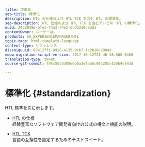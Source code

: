 ```yaml
---
title: 標準化
seo-title: 標準化
description: HTL の仕様および HTL TCK を含む HTL の標準化。
seo-description: HTL 仕様および HTL TCK を含むアドビの HTL の標準化。
uuid: 24620186-bfe3-4da3-a4b2-dbd32a0ce3d1
contentOwner: ユーザーは、
products: SG_EXPERIENCEMANAGER/HTL
topic-tags: html-template-language
content-type: リファレンス
discoiquuid: 69412ff1-b926-4125-9cb7-1c2818c7094d
mwpw-migration-script-version: 2017-10-12T21 46 58.665-0400
translation-type: tm+mt
source-git-commit: 796c55d3d85e6b5a3efaa5c04a25be1b0b4e54dd

---
```



# 標準化 {#standardization}

HTL 標準を次に示します。

* [HTL の仕様](https://github.com/Adobe-Marketing-Cloud/sightly-spec)\
   経験豊富なソフトウェア開発者向けの公式の構文と機能の説明。

* [HTL TCK](https://github.com/Adobe-Marketing-Cloud/sightly-tck)\
   言語の互換性を認定するためのテストスイート。
